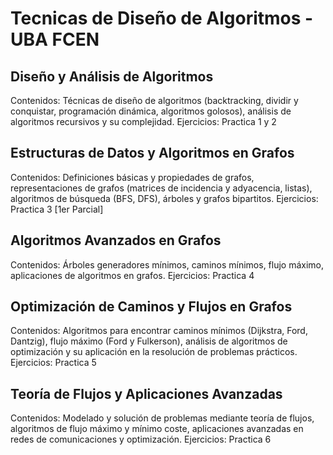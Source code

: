 # Tecnicas de Diseño de Algoritmos - UBA FCEN

## Diseño y Análisis de Algoritmos
Contenidos: Técnicas de diseño de algoritmos (backtracking, dividir y conquistar, programación dinámica, algoritmos golosos), análisis de algoritmos recursivos y su complejidad.
Ejercicios: Practica 1 y 2

## Estructuras de Datos y Algoritmos en Grafos
Contenidos: Definiciones básicas y propiedades de grafos, representaciones de grafos (matrices de incidencia y adyacencia, listas), algoritmos de búsqueda (BFS, DFS), árboles y grafos bipartitos.
Ejercicios: Practica 3
[1er Parcial]

## Algoritmos Avanzados en Grafos
Contenidos: Árboles generadores mínimos, caminos mínimos, flujo máximo, aplicaciones de algoritmos en grafos.
Ejercicios: Practica 4

## Optimización de Caminos y Flujos en Grafos
Contenidos: Algoritmos para encontrar caminos mínimos (Dijkstra, Ford, Dantzig), flujo máximo (Ford y Fulkerson), análisis de algoritmos de optimización y su aplicación en la resolución de problemas prácticos.
Ejercicios: Practica 5

## Teoría de Flujos y Aplicaciones Avanzadas
Contenidos: Modelado y solución de problemas mediante teoría de flujos, algoritmos de flujo máximo y mínimo coste, aplicaciones avanzadas en redes de comunicaciones y optimización.
Ejercicios: Practica 6